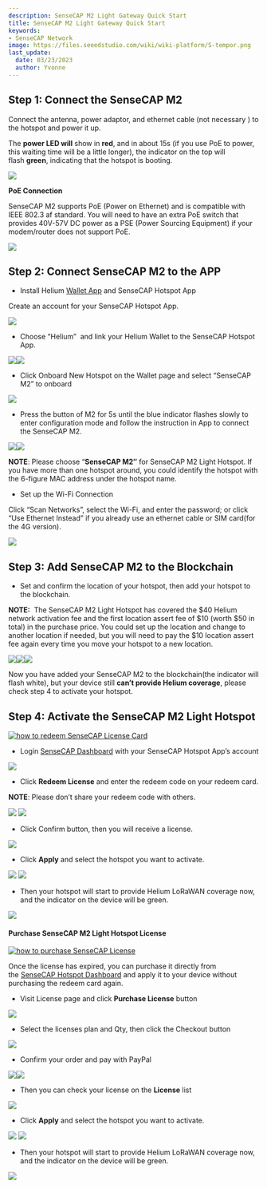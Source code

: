 ```yaml
---
description: SenseCAP M2 Light Gateway Quick Start
title: SenseCAP M2 Light Gateway Quick Start
keywords:
- SenseCAP Network
image: https://files.seeedstudio.com/wiki/wiki-platform/S-tempor.png
last_update:
  date: 03/23/2023
  author: Yvonne
---
```


## **Step 1: Connect the SenseCAP M2**
Connect the antenna, power adaptor, and ethernet cable (not necessary ) to the hotspot and power it up.

The **power LED will** show in **red**, and in about 15s (if you use PoE to power, this waiting time will be a little longer), the indicator on the top will flash **green**, indicating that the hotspot is booting.

![](https://files.seeedstudio.com/wiki/wiki-platform/sensor_network/M2_Light_Hotspot/image1.png)


**PoE Connection**

SenseCAP M2 supports PoE (Power on Ethernet) and is compatible with IEEE 802.3 af standard. You will need to have an extra PoE switch that provides 40V-57V DC power as a PSE (Power Sourcing Equipment) if your modem/router does not support PoE.

![](https://files.seeedstudio.com/wiki/wiki-platform/sensor_network/M2_Light_Hotspot/image2.png)


## **Step 2: Connect SenseCAP M2 to the APP**
- Install Helium [Wallet App](https://docs.helium.com/wallets/helium-wallet-app) and SenseCAP Hotspot App

Create an account for your SenseCAP Hotspot App.

![](https://files.seeedstudio.com/wiki/wiki-platform/sensor_network/M2_Light_Hotspot/image3.png)

- Choose “Helium”  and link your Helium Wallet to the SenseCAP Hotspot App.

![](https://files.seeedstudio.com/wiki/wiki-platform/sensor_network/M2_Light_Hotspot/image4.png)![](https://files.seeedstudio.com/wiki/wiki-platform/sensor_network/M2_Light_Hotspot/image5.png)


- Click Onboard New Hotspot on the Wallet page and select “SenseCAP M2” to onboard

![](https://files.seeedstudio.com/wiki/wiki-platform/sensor_network/M2_Light_Hotspot/image6.png)

- Press the button of M2 for 5s until the blue indicator flashes slowly to enter configuration mode and follow the instruction in App to connect the SenseCAP M2.

![](https://files.seeedstudio.com/wiki/wiki-platform/sensor_network/M2_Light_Hotspot/image7.png)![](https://files.seeedstudio.com/wiki/wiki-platform/sensor_network/M2_Light_Hotspot/image8.png)


**NOTE**: Please choose “**SenseCAP M2″** for SenseCAP M2 Light Hotspot. If you have more than one hotspot around, you could identify the hotspot with the 6-figure MAC address under the hotspot name.

- Set up the Wi-Fi Connection

Click “Scan Networks”, select the Wi-Fi, and enter the password; or click “Use Ethernet Instead” if you already use an ethernet cable or SIM card(for the 4G version).

![](https://files.seeedstudio.com/wiki/wiki-platform/sensor_network/M2_Light_Hotspot/image9.png)

## **Step 3: Add SenseCAP M2 to the Blockchain**
- Set and confirm the location of your hotspot, then add your hotspot to the blockchain.

**NOTE:**  The SenseCAP M2 Light Hotspot has covered the $40 Helium network activation fee and the first location assert fee of $10 (worth $50 in total) in the purchase price. You could set up the location and change to another location if needed, but you will need to pay the $10 location assert fee again every time you move your hotspot to a new location.

![](https://files.seeedstudio.com/wiki/wiki-platform/sensor_network/M2_Light_Hotspot/image10.png)![](https://files.seeedstudio.com/wiki/wiki-platform/sensor_network/M2_Light_Hotspot/image11.png)![](https://files.seeedstudio.com/wiki/wiki-platform/sensor_network/M2_Light_Hotspot/image12.png)



Now you have added your SenseCAP M2 to the blockchain(the indicator will flash white), but your device still **can’t provide Helium coverage**, please check step 4 to activate your hotspot.


## **Step 4: Activate the SenseCAP M2 Light Hotspot**

[![how to redeem SenseCAP License Card](https://files.seeedstudio.com/wiki/wiki-platform/sensor_network/M2_Light_Hotspot/redeem.png)](https://www.youtube.com/watch?v=D59QTtMUKdM)




- Login [SenseCAP Dashboard](https://status.sensecapmx.cloud/#/login?redirect=/dashboard) with your SenseCAP Hotspot App’s account

![](https://files.seeedstudio.com/wiki/wiki-platform/sensor_network/M2_Light_Hotspot/image13.png)

- Click **Redeem License** and enter the redeem code on your redeem card.

**NOTE**: Please don’t share your redeem code with others.


![](https://files.seeedstudio.com/wiki/wiki-platform/sensor_network/M2_Light_Hotspot/image14.png)
![](https://files.seeedstudio.com/wiki/wiki-platform/sensor_network/M2_Light_Hotspot/image15.png)


- Click Confirm button, then you will receive a license.


![](https://files.seeedstudio.com/wiki/wiki-platform/sensor_network/M2_Light_Hotspot/image16.png)

- Click **Apply** and select the hotspot you want to activate.

![](https://files.seeedstudio.com/wiki/wiki-platform/sensor_network/M2_Light_Hotspot/image17.png) ![](https://files.seeedstudio.com/wiki/wiki-platform/sensor_network/M2_Light_Hotspot/image18.png)

- Then your hotspot will start to provide Helium LoRaWAN coverage now, and the indicator on the device will be green.

![](https://files.seeedstudio.com/wiki/wiki-platform/sensor_network/M2_Light_Hotspot/image19.png)


#### **Purchase SenseCAP M2 Light Hotspot License** 


[![how to purchase SenseCAP License](https://files.seeedstudio.com/wiki/wiki-platform/sensor_network/M2_Light_Hotspot/purchase.png)](https://youtu.be/efkWlmRGWmU)



Once the license has expired, you can purchase it directly from the [SenseCAP Hotspot Dashboard](https://status.sensecapmx.cloud/#/login?redirect=/dashboard) and apply it to your device without purchasing the redeem card again.

- Visit License page and click **Purchase License** button

![](https://files.seeedstudio.com/wiki/wiki-platform/sensor_network/M2_Light_Hotspot/image20.png)

- Select the licenses plan and Qty, then click the Checkout button

![](https://files.seeedstudio.com/wiki/wiki-platform/sensor_network/M2_Light_Hotspot/image21.png)

- Confirm your order and pay with PayPal

![](https://files.seeedstudio.com/wiki/wiki-platform/sensor_network/M2_Light_Hotspot/image22.png)![](https://files.seeedstudio.com/wiki/wiki-platform/sensor_network/M2_Light_Hotspot/image23.png)


- Then you can check your license on the **License** list

![](https://files.seeedstudio.com/wiki/wiki-platform/sensor_network/M2_Light_Hotspot/image24.png)

- Click **Apply** and select the hotspot you want to activate.

![](https://files.seeedstudio.com/wiki/wiki-platform/sensor_network/M2_Light_Hotspot/image25.png)
![](https://files.seeedstudio.com/wiki/wiki-platform/sensor_network/M2_Light_Hotspot/image26.png)


- Then your hotspot will start to provide Helium LoRaWAN coverage now, and the indicator on the device will be green.

![](https://files.seeedstudio.com/wiki/wiki-platform/sensor_network/M2_Light_Hotspot/image27.png)

